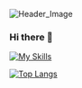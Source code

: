 ![Header_Image](https://imgur.com/TMkhSXY.png)

### Hi there 👋

<!--Cancel changes
**FruitPassion/FruitPassion** is a ✨ _special_ ✨ repository because its `README.md` (this file) appears on your GitHub profile.

Here are some ideas to get you started:

- 🔭 I’m currently working on ...
- 🌱 I’m currently learning ...
- 👯 I’m looking to collaborate on ...
- 🤔 I’m looking for help with ...
- 💬 Ask me about ...
- 📫 How to reach me: ...
- 😄 Pronouns: ...
- ⚡ Fun fact: ...
-->

[![My Skills](https://skillicons.dev/icons?i=html,css,ae,bash,c,docker,django,git,linux,nginx,ps,py,qt,sqlite,bots)](https://skillicons.dev)

[![Top Langs](https://github-readme-stats.vercel.app/api/top-langs/?username=FruitPassion&theme=onedark)](https://github.com/anuraghazra/github-readme-stats)

